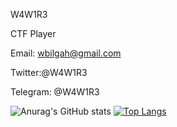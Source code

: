 W4W1R3

CTF Player

Email: wbilgah@gmail.com

Twitter:@W4W1R3

Telegram: @W4W1R3



![Anurag's GitHub stats](https://github-readme-stats.vercel.app/api?username=W4W1R3&show_icons=true&theme=radical) [![Top Langs](https://github-readme-stats.vercel.app/api/top-langs/?username=W4W1R3)](https://github.com/anuraghazra/github-readme-stats)






